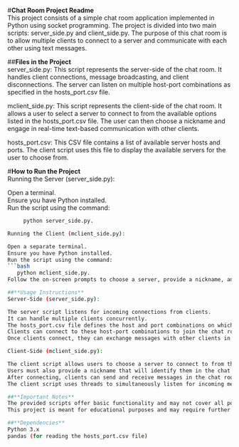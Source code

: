 #**Chat Room Project Readme**  
This project consists of a simple chat room application implemented in Python using socket programming. The project is divided into two main scripts: server_side.py and client_side.py. The purpose of this chat room is to allow multiple clients to connect to a server and communicate with each other using text messages.

##**Files in the Project**  
server_side.py: This script represents the server-side of the chat room. It handles client connections, message broadcasting, and client disconnections. The server can listen on multiple host-port combinations as specified in the hosts_port.csv file.  

mclient_side.py: This script represents the client-side of the chat room. It allows a user to select a server to connect to from the available options listed in the hosts_port.csv file. The user can then choose a nickname and engage in real-time text-based communication with other clients.  

hosts_port.csv: This CSV file contains a list of available server hosts and ports. The client script uses this file to display the available servers for the user to choose from.  

#**How to Run the Project**  
Running the Server (server_side.py):

Open a terminal.  
Ensure you have Python installed.  
Run the script using the command:  
```bash  
     python server_side.py.  

Running the Client (mclient_side.py):

Open a separate terminal.  
Ensure you have Python installed.  
Run the script using the command:  
```bash  
   python mclient_side.py.  
Follow the on-screen prompts to choose a server, provide a nickname, and start chatting.  

##**Usage Instructions**  
Server-Side (server_side.py):

The server script listens for incoming connections from clients.  
It can handle multiple clients concurrently.  
The hosts_port.csv file defines the host and port combinations on which the server listens.  
Clients can connect to these host-port combinations to join the chat room.  
Once clients connect, they can exchange messages with other clients in the chat room.  

Client-Side (mclient_side.py):

The client script allows users to choose a server to connect to from the available options.  
Users must also provide a nickname that will identify them in the chat room.  
After connecting, clients can send and receive messages in the chat room.  
The client script uses threads to simultaneously listen for incoming messages and send user messages.  

##**Important Notes**  
The provided scripts offer basic functionality and may not cover all possible edge cases or security measures.  
This project is meant for educational purposes and may require further refinement for production use.  

##**Dependencies**  
Python 3.x  
pandas (for reading the hosts_port.csv file)  